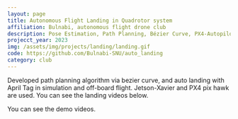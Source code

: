 ```yaml
---
layout: page
title: Autonomous Flight Landing in Quadrotor system
affiliation: Bulnabi, autonomous flight drone club
description: Pose Estimation, Path Planning, Bézier Curve, PX4-Autopilot
projecct_year: 2023
img: /assets/img/projects/landing/landing.gif
code: https://github.com/Bulnabi-SNU/auto_landing
category: club
---
```


Developed path planning algorithm via bezier curve, and auto landing with April Tag in simulation and off-board flight. Jetson-Xavier and PX4 pix hawk are used. You can see the landing videos below.

You can see the demo videos.

<div class="figure">
    <img class="three" src="{{ site.baseurl }}/assets/img/projects/landing/simul.mp4" alt="" title="simulation"/>
    <img class="two" src="{{ site.baseurl }}/assets/img/projects/landing/landing.mp4" alt="" title="on board"/>

</div>